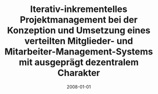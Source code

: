 ---
abstract: ''
authors:
- Sascha Frühwirth
date: '2008-01-01'
featured: false
publication_types:
- '7'
publishDate: '2008-01-01'
title: Iterativ-inkrementelles Projektmanagement bei der Konzeption und Umsetzung
  eines verteilten Mitglieder- und Mitarbeiter-Management-Systems mit ausgeprägt dezentralem
  Charakter
url_pdf: ''
---